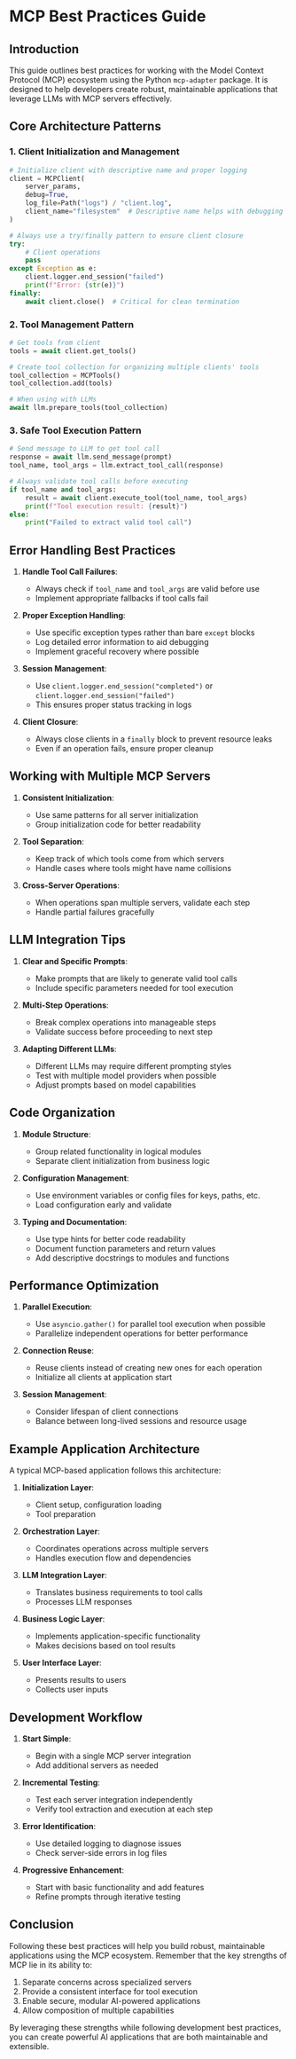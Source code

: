# MCP Best Practices Guide

## Introduction

This guide outlines best practices for working with the Model Context Protocol (MCP) ecosystem using the Python `mcp-adapter` package. It is designed to help developers create robust, maintainable applications that leverage LLMs with MCP servers effectively.

## Core Architecture Patterns

### 1. Client Initialization and Management

```python
# Initialize client with descriptive name and proper logging
client = MCPClient(
    server_params,
    debug=True,
    log_file=Path("logs") / "client.log",
    client_name="filesystem"  # Descriptive name helps with debugging
)

# Always use a try/finally pattern to ensure client closure
try:
    # Client operations
    pass
except Exception as e:
    client.logger.end_session("failed")
    print(f"Error: {str(e)}")
finally:
    await client.close()  # Critical for clean termination
```

### 2. Tool Management Pattern

```python
# Get tools from client
tools = await client.get_tools()

# Create tool collection for organizing multiple clients' tools
tool_collection = MCPTools()
tool_collection.add(tools)

# When using with LLMs
await llm.prepare_tools(tool_collection)
```

### 3. Safe Tool Execution Pattern

```python
# Send message to LLM to get tool call
response = await llm.send_message(prompt)
tool_name, tool_args = llm.extract_tool_call(response)

# Always validate tool calls before executing
if tool_name and tool_args:
    result = await client.execute_tool(tool_name, tool_args)
    print(f"Tool execution result: {result}")
else:
    print("Failed to extract valid tool call")
```

## Error Handling Best Practices

1. **Handle Tool Call Failures**:
   - Always check if `tool_name` and `tool_args` are valid before use
   - Implement appropriate fallbacks if tool calls fail

2. **Proper Exception Handling**:
   - Use specific exception types rather than bare `except` blocks
   - Log detailed error information to aid debugging
   - Implement graceful recovery where possible

3. **Session Management**:
   - Use `client.logger.end_session("completed")` or `client.logger.end_session("failed")` 
   - This ensures proper status tracking in logs

4. **Client Closure**:
   - Always close clients in a `finally` block to prevent resource leaks
   - Even if an operation fails, ensure proper cleanup

## Working with Multiple MCP Servers

1. **Consistent Initialization**:
   - Use same patterns for all server initialization
   - Group initialization code for better readability

2. **Tool Separation**:
   - Keep track of which tools come from which servers
   - Handle cases where tools might have name collisions

3. **Cross-Server Operations**:
   - When operations span multiple servers, validate each step
   - Handle partial failures gracefully

## LLM Integration Tips

1. **Clear and Specific Prompts**:
   - Make prompts that are likely to generate valid tool calls
   - Include specific parameters needed for tool execution

2. **Multi-Step Operations**:
   - Break complex operations into manageable steps
   - Validate success before proceeding to next step

3. **Adapting Different LLMs**:
   - Different LLMs may require different prompting styles
   - Test with multiple model providers when possible
   - Adjust prompts based on model capabilities

## Code Organization

1. **Module Structure**:
   - Group related functionality in logical modules
   - Separate client initialization from business logic

2. **Configuration Management**:
   - Use environment variables or config files for keys, paths, etc.
   - Load configuration early and validate

3. **Typing and Documentation**:
   - Use type hints for better code readability
   - Document function parameters and return values
   - Add descriptive docstrings to modules and functions

## Performance Optimization

1. **Parallel Execution**:
   - Use `asyncio.gather()` for parallel tool execution when possible
   - Parallelize independent operations for better performance

2. **Connection Reuse**:
   - Reuse clients instead of creating new ones for each operation
   - Initialize all clients at application start

3. **Session Management**:
   - Consider lifespan of client connections
   - Balance between long-lived sessions and resource usage

## Example Application Architecture

A typical MCP-based application follows this architecture:

1. **Initialization Layer**:
   - Client setup, configuration loading
   - Tool preparation

2. **Orchestration Layer**:
   - Coordinates operations across multiple servers
   - Handles execution flow and dependencies

3. **LLM Integration Layer**:
   - Translates business requirements to tool calls
   - Processes LLM responses

4. **Business Logic Layer**:
   - Implements application-specific functionality
   - Makes decisions based on tool results

5. **User Interface Layer**:
   - Presents results to users
   - Collects user inputs

## Development Workflow

1. **Start Simple**:
   - Begin with a single MCP server integration
   - Add additional servers as needed

2. **Incremental Testing**:
   - Test each server integration independently
   - Verify tool extraction and execution at each step

3. **Error Identification**:
   - Use detailed logging to diagnose issues
   - Check server-side errors in log files

4. **Progressive Enhancement**:
   - Start with basic functionality and add features
   - Refine prompts through iterative testing

## Conclusion

Following these best practices will help you build robust, maintainable applications using the MCP ecosystem. Remember that the key strengths of MCP lie in its ability to:

1. Separate concerns across specialized servers
2. Provide a consistent interface for tool execution
3. Enable secure, modular AI-powered applications
4. Allow composition of multiple capabilities

By leveraging these strengths while following development best practices, you can create powerful AI applications that are both maintainable and extensible.